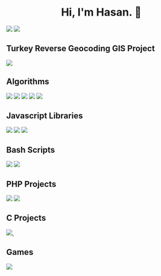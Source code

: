 <h1 align="center">Hi, I'm Hasan. 👋</h1>
<a href="https://www.linkedin.com/in/syntaxbender" target="_blank"><img src="https://img.shields.io/badge/LinkedIn-0077B5?style=for-the-badge&logo=linkedin&logoColor=white" target="_blank"></a>
<a href="mailto:mail@syntaxbender.com" target="_blank"><img src="https://img.shields.io/badge/Gmail-D14836?style=for-the-badge&logo=gmail&logoColor=white" target="_blank"></a>

<h2>Turkey Reverse Geocoding GIS Project</h2>
<img src="https://github-readme-stats.vercel.app/api/pin/?username=syntaxbender&repo=reverse-geocoding">

<h2>Algorithms</h2>
<a href="https://github.com/syntaxbender/reverse-geocoding"><img src="https://github-readme-stats.vercel.app/api/pin/?username=syntaxbender&repo=reverse-geocoding"></a>
<a href="https://github.com/syntaxbender/hackerrank"><img src="https://github-readme-stats.vercel.app/api/pin/?username=syntaxbender&repo=hackerrank"></a>
<a href="https://github.com/syntaxbender/dijkstras-algorithm"><img src="https://github-readme-stats.vercel.app/api/pin/?username=syntaxbender&repo=dijkstras-algorithm"></a>
<a href="https://github.com/syntaxbender/pagination-algorithm"><img src="https://github-readme-stats.vercel.app/api/pin/?username=syntaxbender&repo=pagination-algorithm"></a>
<a href="https://github.com/syntaxbender/data-structures-and-algos"><img src="https://github-readme-stats.vercel.app/api/pin/?username=syntaxbender&repo=data-structures-and-algos"></a>

<h2>Javascript Libraries</h2>
<a href="https://github.com/syntaxbender/table-sorter-paginator"><img src="https://github-readme-stats.vercel.app/api/pin/?username=syntaxbender&repo=table-sorter-paginator"></a>
<a href="https://github.com/syntaxbender/image-uploader"><img src="https://github-readme-stats.vercel.app/api/pin/?username=syntaxbender&repo=image-uploader"></a>
<a href="https://github.com/syntaxbender/sbNotification"><img src="https://github-readme-stats.vercel.app/api/pin/?username=syntaxbender&repo=sbNotification"></a>

<h2>Bash Scripts</h2>
<img src="https://github-readme-stats.vercel.app/api/pin/?username=syntaxbender&repo=backup-bash">
<img src="https://github-readme-stats.vercel.app/api/pin/?username=syntaxbender&repo=notes-on-bash">
<h2>PHP Projects</h2>
<img src="https://github-readme-stats.vercel.app/api/pin/?username=syntaxbender&repo=first-mvc-php">
<img src="https://github-readme-stats.vercel.app/api/pin/?username=syntaxbender&repo=php-tree">
<h2>C Projects</h2>
<img src="https://github-readme-stats.vercel.app/api/pin/?username=syntaxbender&repo=circular-ring-buffer">,
<h2>Games</h2>
<img src="https://github-readme-stats.vercel.app/api/pin/?username=syntaxbender&repo=reversi-othello-cli">
